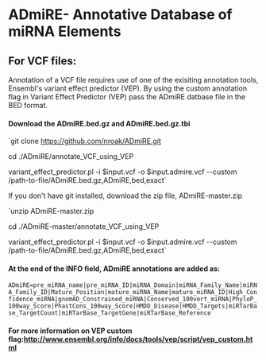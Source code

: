 # ADmiRE- Annotative Database of miRNA Elements

## For VCF files: 
Annotation of a VCF file requires use of one of the exisiting annotation tools, Ensembl's variant effect predictor (VEP). By using the custom annotation flag in Variant Effect Predictor (VEP) pass the ADmiRE datbase file in the BED format.  

#### Download the ADmiRE.bed.gz and ADmiRE.bed.gz.tbi
`git clone https://github.com/nroak/ADmiRE.git

cd ./ADmiRE/annotate_VCF_using_VEP

variant_effect_predictor.pl -i $input.vcf -o $input.admire.vcf --custom /path-to-file/ADmiRE.bed.gz,ADmiRE,bed,exact`

If you don't have git installed, download the zip file, ADmiRE-master.zip

`unzip ADmiRE-master.zip

cd ./ADmiRE-master/annotate_VCF_using_VEP

variant_effect_predictor.pl -i $input.vcf -o $input.admire.vcf --custom /path-to-file/ADmiRE.bed.gz,ADmiRE,bed,exact`


#### At the end of the INFO field, ADmiRE annotations are added as:

`ADmiRE=pre_miRNA_name|pre_miRNA_ID|miRNA_Domain|miRNA_Family_Name|miRNA_Family_ID|Mature_Position|mature_miRNA_Name|mature_miRNA_ID|High_Confidence_miRNA|gnomAD_Constrained_miRNA|Conserved_100vert_miRNA|PhyloP_100way_Score|PhastCons_100way_Score|HMDD_Disease|HMDD_Targets|miRTarBase_TargetCount|miRTarBase_TargetGene|miRTarBase_Reference`

#### For more information on VEP custom flag:http://www.ensembl.org/info/docs/tools/vep/script/vep_custom.html
